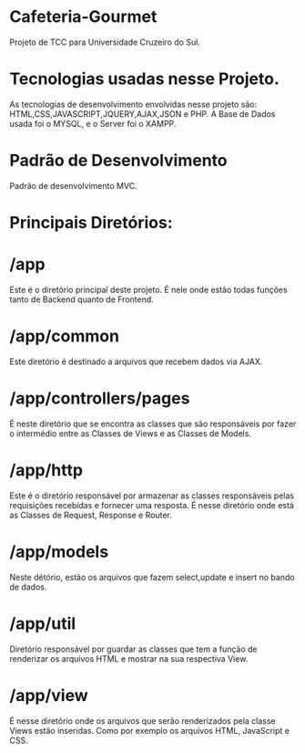 # Cafeteria-Gourmet
Projeto de TCC para Universidade Cruzeiro do Sul.
# Tecnologias usadas nesse Projeto.

As tecnologias de desenvolvimento envolvidas nesse projeto são: HTML,CSS,JAVASCRIPT,JQUERY,AJAX,JSON e PHP.
A Base de Dados usada foi o MYSQL, e o Server foi o XAMPP.


# Padrão de Desenvolvimento

Padrão de desenvolvimento MVC.

# Principais Diretórios:

# /app

Este é o diretório principal deste projeto. É nele onde estão todas funções tanto de Backend quanto de Frontend.

# /app/common

Este diretório é destinado a arquivos que recebem dados via AJAX.


# /app/controllers/pages

É neste diretório que se encontra as classes que são responsáveis por fazer o intermédio entre as Classes de Views e as Classes de Models.


# /app/http

Este é o diretório responsável por armazenar as classes responsáveis pelas requisições recebidas e fornecer uma resposta. É nesse diretório onde está as Classes de Request, Response e Router.


# /app/models

Neste détório, estão os arquivos que fazem select,update e insert no bando de dados.


# /app/util

Diretório responsável por guardar as classes que tem a função de renderizar os arquivos HTML e mostrar na sua respectiva View. 


# /app/view

É nesse diretório onde os arquivos que serão renderizados pela classe Views estão inseridas. Como por exemplo os arquivos HTML, JavaScript e CSS.





